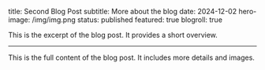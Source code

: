 title: Second Blog Post
subtitle: More about the blog
date: 2024-12-02
hero-image: /img/img.png
status: published
featured: true
blogroll: true

This is the excerpt of the blog post. It provides a short overview.

---

This is the full content of the blog post. It includes more details and images.